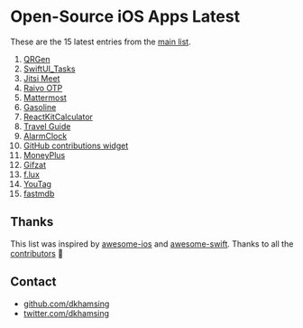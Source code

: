 # Open-Source iOS Apps Latest

These are the 15 latest entries from the [main list](https://github.com/dkhamsing/open-source-ios-apps).


1. [QRGen](https://github.com/lojals/QRGen)
2. [SwiftUI_Tasks](https://github.com/shankarmadeshvaran/SwiftUI_Tasks)
3. [Jitsi Meet](https://github.com/jitsi/jitsi-meet)
4. [Raivo OTP](https://github.com/raivo-otp/ios-application)
5. [Mattermost](https://github.com/mattermost/mattermost-mobile)
6. [Gasoline](https://github.com/Blackjacx/Gasoline)
7. [ReactKitCalculator](https://github.com/ReactKit/ReactKitCalculator)
8. [Travel Guide](https://github.com/Ivaskuu/travel-guide_app)
9. [AlarmClock](https://github.com/robbiehanson/AlarmClock)
10. [GitHub contributions widget](https://github.com/fimuxd/GITGET)
11. [MoneyPlus](https://github.com/SeekingMini/MoneyPlus)
12. [Gifzat](https://github.com/remirobert/Gifzat)
13. [f.lux](https://github.com/jefferyleo/f.lux)
14. [YouTag](https://github.com/youstanzr/YouTag)
15. [fastmdb](https://github.com/dkhamsing/fastmdb)

## Thanks

This list was inspired by [awesome-ios](https://github.com/vsouza/awesome-ios) and [awesome-swift](https://github.com/matteocrippa/awesome-swift). Thanks to all the [contributors](https://github.com/dkhamsing/open-source-ios-apps/graphs/contributors) 🎉 

## Contact

- [github.com/dkhamsing](https://github.com/dkhamsing)
- [twitter.com/dkhamsing](https://twitter.com/dkhamsing)
